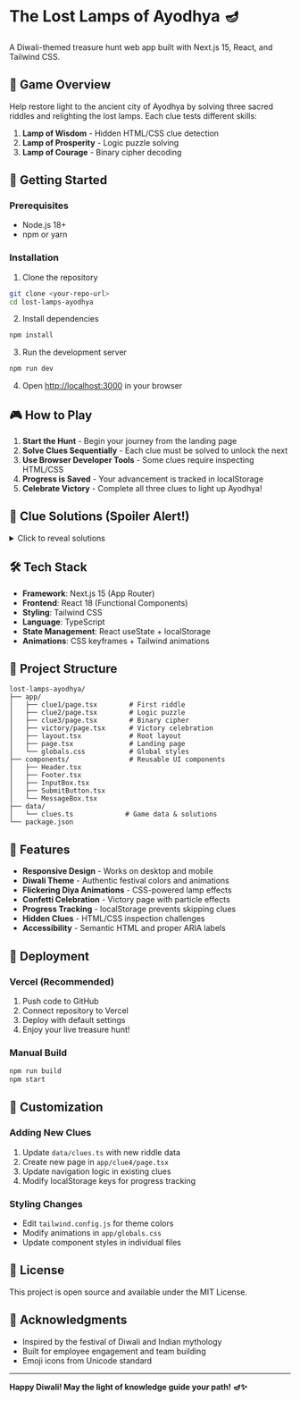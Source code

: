 # The Lost Lamps of Ayodhya 🪔

A Diwali-themed treasure hunt web app built with Next.js 15, React, and Tailwind CSS.

## 🎯 Game Overview

Help restore light to the ancient city of Ayodhya by solving three sacred riddles and relighting the lost lamps. Each clue tests different skills:

1. **Lamp of Wisdom** - Hidden HTML/CSS clue detection
2. **Lamp of Prosperity** - Logic puzzle solving  
3. **Lamp of Courage** - Binary cipher decoding

## 🚀 Getting Started

### Prerequisites
- Node.js 18+ 
- npm or yarn

### Installation

1. Clone the repository
```bash
git clone <your-repo-url>
cd lost-lamps-ayodhya
```

2. Install dependencies
```bash
npm install
```

3. Run the development server
```bash
npm run dev
```

4. Open [http://localhost:3000](http://localhost:3000) in your browser

## 🎮 How to Play

1. **Start the Hunt** - Begin your journey from the landing page
2. **Solve Clues Sequentially** - Each clue must be solved to unlock the next
3. **Use Browser Developer Tools** - Some clues require inspecting HTML/CSS
4. **Progress is Saved** - Your advancement is tracked in localStorage
5. **Celebrate Victory** - Complete all three clues to light up Ayodhya!

## 🧩 Clue Solutions (Spoiler Alert!)

<details>
<summary>Click to reveal solutions</summary>

### Clue 1: Lamp of Wisdom
- **Answer**: "light"
- **Hint**: Inspect the hidden-hint element in developer tools

### Clue 2: Lamp of Prosperity  
- **Logic Puzzle Solution**:
  - Arjun: Golden diya, Sweets offering
  - Priya: Silver diya, Flowers offering  
  - Vikram: Copper diya, Incense offering
  - Anjali: Bronze diya, Fruits offering

### Clue 3: Lamp of Courage
- **Cipher**: 🌕🌑🌕🌑🪔🌕🌕🌑🌕🪔🌑🌕🌕🌑🌑
- **Translation**: 
  - 🌕🌑🌕🌑 = 1010 (binary) = 10 (decimal) = not valid
  - Actually: 🌕🌑 = 10 = 2 = B, 🌕🌑 = 10 = 2 = B... 
  - **Answer**: "brave"

</details>

## 🛠 Tech Stack

- **Framework**: Next.js 15 (App Router)
- **Frontend**: React 18 (Functional Components)
- **Styling**: Tailwind CSS
- **Language**: TypeScript
- **State Management**: React useState + localStorage
- **Animations**: CSS keyframes + Tailwind animations

## 📁 Project Structure

```
lost-lamps-ayodhya/
├── app/
│   ├── clue1/page.tsx        # First riddle
│   ├── clue2/page.tsx        # Logic puzzle  
│   ├── clue3/page.tsx        # Binary cipher
│   ├── victory/page.tsx      # Victory celebration
│   ├── layout.tsx            # Root layout
│   ├── page.tsx              # Landing page
│   └── globals.css           # Global styles
├── components/               # Reusable UI components
│   ├── Header.tsx
│   ├── Footer.tsx
│   ├── InputBox.tsx
│   ├── SubmitButton.tsx
│   └── MessageBox.tsx
├── data/
│   └── clues.ts             # Game data & solutions
└── package.json
```

## 🎨 Features

- **Responsive Design** - Works on desktop and mobile
- **Diwali Theme** - Authentic festival colors and animations
- **Flickering Diya Animations** - CSS-powered lamp effects
- **Confetti Celebration** - Victory page with particle effects
- **Progress Tracking** - localStorage prevents skipping clues
- **Hidden Clues** - HTML/CSS inspection challenges
- **Accessibility** - Semantic HTML and proper ARIA labels

## 🚀 Deployment

### Vercel (Recommended)
1. Push code to GitHub
2. Connect repository to Vercel
3. Deploy with default settings
4. Enjoy your live treasure hunt!

### Manual Build  
```bash
npm run build
npm start
```

## 🔧 Customization

### Adding New Clues
1. Update `data/clues.ts` with new riddle data
2. Create new page in `app/clue4/page.tsx`
3. Update navigation logic in existing clues
4. Modify localStorage keys for progress tracking

### Styling Changes
- Edit `tailwind.config.js` for theme colors
- Modify animations in `app/globals.css`
- Update component styles in individual files

## 📝 License

This project is open source and available under the MIT License.

## 🙏 Acknowledgments

- Inspired by the festival of Diwali and Indian mythology
- Built for employee engagement and team building
- Emoji icons from Unicode standard

---

**Happy Diwali! May the light of knowledge guide your path! 🪔✨**
